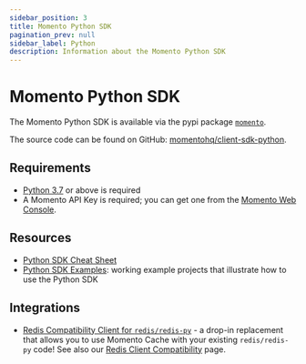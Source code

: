 ```yaml
---
sidebar_position: 3
title: Momento Python SDK
pagination_prev: null
sidebar_label: Python
description: Information about the Momento Python SDK
---
```


# Momento Python SDK

The Momento Python SDK is available via the pypi package [`momento`](https://pypi.org/project/momento/).

The source code can be found on GitHub: [momentohq/client-sdk-python](https://github.com/momentohq/client-sdk-python).

## Requirements

- [Python 3.7](https://www.python.org/downloads/) or above is required
- A Momento API Key is required; you can get one from the [Momento Web Console](https://console.gomomento.com/).

## Resources

- [Python SDK Cheat Sheet](./cheat-sheet.md)
- [Python SDK Examples](https://github.com/momentohq/client-sdk-python/blob/main/examples/README.md): working example projects that illustrate how to use the Python SDK

## Integrations

- [Redis Compatibility Client for `redis/redis-py`](https://github.com/momentohq/momento-python-redis-client) - a drop-in replacement that allows you to use Momento Cache with your existing `redis/redis-py` code! See also our [Redis Client Compatibility](./../../integrations/redis-client-compatibility.md) page.

